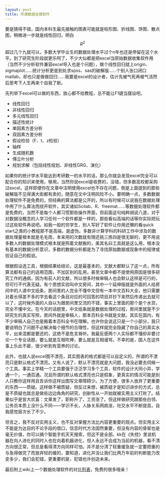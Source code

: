 ```yaml
---
layout: post
title: 所谓数据处理软件 
---
```

要是猜得不错，国内本科生最先接触的图表可能就是柱形图、折线图、饼图、散点图，稍微进一步就是线性回归，明白$$R^2$$超过几个九就可以，多数大学毕业生的数据处理水平过个n年也还是停留在这个水平。到了研究生阶段就更乐呵了，不少大仙都是把excel当原始数据收集软件用（当然不少分析软件兼容excel导入也是个问题），做个线性回归就上origin、sigmaplot……统计分析更是到处求spss、sas的破解版……个别人张口闭口matlab，却也只是做做回归……我要是excel的设计者，估计先被气死再被气活然后思考下人生再来个自我了断。

先列举下excel可以做的东西，放心都不给教程，总不能让F1键当摆设吧。

- 线性回归
- 非线性回归
- 多元线性回归
- 描述性统计
- 单因素方差分析
- 双因素方差分析
- 假设检验（F、t、z检验）
- 抽样
- 生成随机数
- 傅立叶分析
- 规划求解（包括线性规划、非线性GRG、演化）

如果你的统计学水平能达到考研数一的水平的话，那么你就会发现excel完全可以配合你的知识来使用，够用。当然你说excel是收费的，没错，但多数高校都采购过excel，这样即便你在文章中注明使用excel也不存在问题，倒是上面提到的那些破解版不见得满大街都有卖的，随意在文中注明风险不小。要明确一点，多数数据处理软件不是免费的，但经典的算法都是公开的，所以有时候可以说我在数据处理中用了什么算法而绕开软件，其实诸如Scilab、R、freemat……等数据处理软件都是免费的，当然不是每个人都习惯那些操作界面，但前面这句纯粹胡说八道，对于对数据没概念的人学习任何一个软件都是一样的，那些看似高端的话等你实际把玩过这些软件再说吧。如我一般的穷学生，别人写好了软件让你用还懒的看quick start之类的小教程那不是高端，是虚伪。多数非计算学科的科研工作中涉及的数据处理量根本就是毛毛雨，本来用的次数就有限还挑三拣四是很无聊的，更不用说多数人的数据处理模式根本就是照着文献搬的，美其名曰工具就是这么用，根本没有基本的数据分析意识，多数的数据分析都是为了寻找原始数据或现象中的规律或验证自己的假说。

根据假设选工具，根据结果给结论，这是最基本的，文献大都默认了这一点，所有算法都有自己的适用范围，不加区别的乱用，甚至文章中都不提使用原因是很多研究工作的通病，因为有前人的文献，所以很多时候审稿人也会默认这样是可行的，但可行不代表无疑。有个思想实验叫中文房间，其中一个延伸版就是外面的人给房间中的人递中文纸条，房间里的人完全不懂中文但有一本中文百科大全，他只需要对着长得差不多的字去看这个条目对应的可回答的项目并抄下来然后传递出去就可以了，这时候外面的人自以为跟房间里交流的不错，事实上里面的那个是个水货，完全不懂中文。在今天的话题里，中文纸条就是数据处理的过程，房间里就是不少研究生的真实写照，房间外就是审稿人，那本百科全书就是文献。其实在国内，有不少审稿人自己也是搬着本百科全书在理解。也许你会说这只是一个小部分，我只要说明白了问题不必解决每个细节的合理性，但这样就完全隐藏了你自己的真实水平，出来混都是要还的，这绝不是危言耸听。我最反感两个人实际都不懂却非要讨论一个专业话题，要么就是互相吹捧，要么就是互相谩骂，不幸的是，国人在这件事上乐此不疲，很少听到有营养的讨论。

此外，也就人说excel图不漂亮，其实图表的格式都是可以自定义的，所谓的不漂亮只是默认格式不漂亮。又有人说了，默认不漂亮就是大问题，我没必要去伺候一个工具。事实上学精一个工具要强于泛泛学习多个工具，软件的设计大同小异，学通一个，一通百通。况且所谓的默认格式漂亮也只是假象，更真实的情况可能是别人只教你这样用且告诉你这样出图写文章障碍少。为了方便，很多人放弃了更重要的东西——质疑。这样做不被质疑，但反过来想，被质疑才是知识进步的方式，总是不质疑也就总是做些边边角角的研究，创新性从一开始就被实用主义打败了。结果似乎是皆大欢喜：文章发了，职称升了，工资涨了。但这样做研究跟那些白领、公务员本质上没什么不同——学识不长，人脉关系网疯涨，社交水平不断提高，自我感觉层次长了不少。

坦言之，我不反对实用主义，也不反对掌握方法比内容更重要的观点。但实用主义不能是为达目的不论手段的借口，信息时代方法固然重要，但没有内容的骨架也是毫无价值，你可以搞个智能手机天天搜索，但这不是全部。kk在《失控》里说机器在向人进化的同时人也在向着机器进化，但人永远不会成为当前的机器，看不清方向很正常，但总是看得清方向同样可怕。并不是分清了轻重缓急就一定要把重的与急得做完了而放弃轻的缓的，要知道，进化并没让我们比两万年前的判断能力改变多少，我们会犯错，更重要的是，犯错也许创造未来。

最后附上wiki上一个数据处理软件的对比[列表](http://en.wikipedia.org/wiki/Comparison_of_numerical_analysis_software)，免费的很多哦亲！

